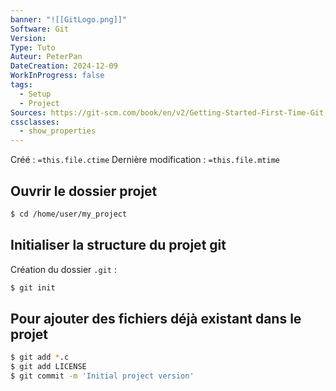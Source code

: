 ```yaml
---
banner: "![[GitLogo.png]]"
Software: Git
Version: 
Type: Tuto
Auteur: PeterPan
DateCreation: 2024-12-09
WorkInProgress: false
tags:
  - Setup
  - Project
Sources: https://git-scm.com/book/en/v2/Getting-Started-First-Time-Git-Setup
cssclasses:
  - show_properties
---
```

Créé : `=this.file.ctime`
Dernière modification : `=this.file.mtime`

## Ouvrir le dossier projet

```bash
$ cd /home/user/my_project
```

## Initialiser la structure du projet git

Création du dossier `.git` :

```bash
$ git init
```

## Pour ajouter des fichiers déjà existant dans le projet

```bash
$ git add *.c
$ git add LICENSE
$ git commit -m 'Initial project version'
```


